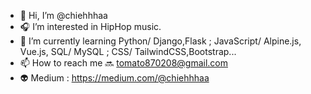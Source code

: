 - 👋 Hi, I’m @chiehhhaa
- 🎧 I’m interested in HipHop music.
- 🌱 I’m currently learning Python/ Django,Flask ; JavaScript/ Alpine.js, Vue.js, SQL/ MySQL ; CSS/ TailwindCSS,Bootstrap...
- 📫 How to reach me 🔜 tomato870208@gmail.com
- 👽 Medium : https://medium.com/@chiehhhaa

